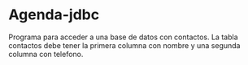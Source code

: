 # Agenda-jdbc
Programa para acceder a una base de datos con contactos. La tabla contactos debe tener la primera columna con nombre y una segunda columna con telefono.
